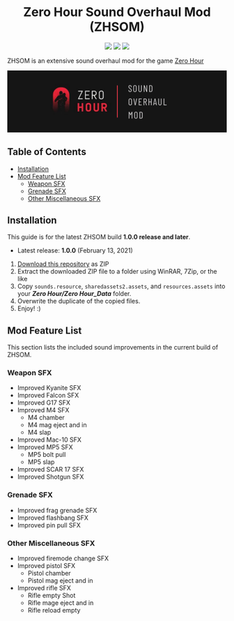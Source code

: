 <h1 align="center">Zero Hour Sound Overhaul Mod (ZHSOM) </h1>
<p align="center">
  <img src="https://img.shields.io/badge/MAINTAINED-YES-green?style=for-the-badge">
  <img src="https://img.shields.io/badge/LICENSE-MIT-blue?style=for-the-badge">
  <img src="https://img.shields.io/github/issues/VaughnValle/zhsom?style=for-the-badge">
   
  ZHSOM is an extensive sound overhaul mod for the game [Zero Hour](https://store.steampowered.com/app/1359090/Zero_Hour)
</p>

[![ZHSOM](https://raw.githubusercontent.com/VaughnValle/demo/master/zhsom_header.png "ZHSOM Header")](https://store.steampowered.com/app/1359090/Zero_Hour)

## Table of Contents 
- [Installation](#installation)
- [Mod Feature List](#mod-feature-list)
  - [Weapon SFX](#weapon-sfx)
  - [Grenade SFX](#grenade-sfx)
  - [Other Miscellaneous SFX](#other-miscellaneous-sfx)

## Installation

This guide is for the latest ZHSOM build **1.0.0 release and later**.

- Latest release: **1.0.0** (February 13, 2021)

1. [Download this repository](https://github.com/VaughnValle/zhsom/archive/main.zip) as ZIP 
2. Extract the downloaded ZIP file to a folder using WinRAR, 7Zip, or the like
3. Copy `sounds.resource`, `sharedassets2.assets`, and `resources.assets` into your ***Zero Hour/Zero Hour_Data*** folder.
4. Overwrite the duplicate of the copied files.
5. Enjoy! :)

## Mod Feature List

This section lists the included sound improvements in the current build of ZHSOM.

### Weapon SFX

- Improved Kyanite SFX
- Improved Falcon SFX
- Improved G17 SFX
- Improved M4 SFX
  - M4 chamber
  - M4 mag eject and in
  - M4 slap
- Improved Mac-10 SFX
- Improved MP5 SFX
  - MP5 bolt pull
  - MP5 slap
- Improved SCAR 17 SFX
- Improved Shotgun SFX

### Grenade SFX
- Improved frag grenade SFX
- Improved flashbang SFX
- Improved pin pull SFX

### Other Miscellaneous SFX
- Improved firemode change SFX
- Improved pistol SFX
  - Pistol chamber
  - Pistol mag eject and in
- Improved rifle SFX
  - Rifle empty Shot
  - Rifle mage eject and in
  - Rifle reload empty

